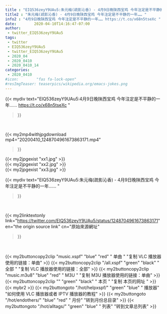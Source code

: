 ```yaml
---
title : "EIQ536zeyY9UAu5:朱元梅(疏影沁香) - 4月9日晚陕西宝鸡 今年注定是不平静的一年…… "
title2 : "朱元梅(疏影沁香) - 4月9日晚陕西宝鸡 今年注定是不平静的一年…… "
info2 : "4月9日晚陕西宝鸡 今年注定是不平静的一年…… https://t.co/x68n5tseXc "
date:        2020-04-10T14:16:47-07:00
author:
 - twitter_EIQ536zeyY9UAu5
tags:
 - twitter
 - EIQ536zeyY9UAu5
 - twitter_EIQ536zeyY9UAu5
 - 2020_04
 - 2020_0410
 - 2020_0410_14
categories:
 - 2020_0410
#icon:        "fas fa-lock-open"
#resImgTeaser: teaserpics/wikipedia.org/emacs-jokes.png
---
```


{{< mydiv text="EIQ536zeyY9UAu5:4月9日晚陕西宝鸡 今年注定是不平静的一年…… https://t.co/x68n5tseXc "
>}}
<br>


{{< my2mp4withjpgdownload mp4="20200410_1248704961673863171.mp4"
>}}

{{< my2jpgexist "xx1.jpg" >}}<br>
{{< my2jpgexist "xx2.jpg" >}}<br>
{{< my2jpgexist "xx3.jpg" >}}<br>



{{< mydiv text="EIQ536zeyY9UAu5:朱元梅(疏影沁香) - 4月9日晚陕西宝鸡 今年注定是不平静的一年…… "
>}}
<br>

{{< my2linktextonly link="https://twitter.com/EIQ536zeyY9UAu5/status/1248704961673863171"
en="the origin source link" cn="原始來源網址"
>}}


<br>

{{< my2buttoncopy2clip "music.xspf"        "blue"   "red"    " 单曲 "  "复制 VLC 播放器使用的链接：单曲" >}} {{< my2buttoncopy2clip "/all.xspf"         "green"  "black"  " 全部 "  "复制 VLC 播放器使用的链接：全部" >}} {{< my2buttoncopy2clip "music.m3u8"        "blue"   "red"    " M3U  "    "复制 M3U 播放器使用的链接：单曲" >}} {{< my2buttoncopy2clip ""                  "green"  "black"  " 本页 "    "复制 本页的网址 " >}} {{< mybr2 >}} {{< my2buttongoto      "/hot/helpxspf/"    "green"  "blue"   " 播放器" "如何使用 VLC 播放器或者 IPTV 播放器的教程" >}} {{< my2buttongoto      "/hot/endothers/"   "blue"   "red"    " 月份"   "转到月份总目录" >}} {{< my2buttongoto      "/hot/alltags/"     "green"  "blue"   " 列表"   "转到文章总列表" >}} 

